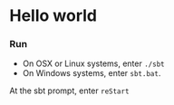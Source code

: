 # Hello world

### Run

- On OSX or Linux systems, enter `./sbt`
- On Windows systems, enter `sbt.bat`.

At the sbt prompt, enter `reStart`
